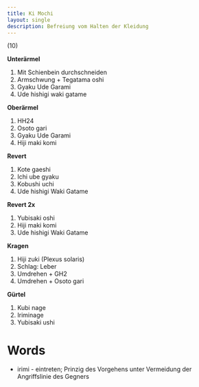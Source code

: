 ```yaml
---
title: Ki Mochi
layout: single
description: Befreiung vom Halten der Kleidung
---
```


(10)

**Unterärmel**

1.  Mit Schienbein durchschneiden
2.  Armschwung + Tegatama oshi
3.  Gyaku Ude Garami
4.  Ude hishigi waki gatame

**Oberärmel**

1.  HH24
2.  Osoto gari
3.  Gyaku Ude Garami
4.  Hiji maki komi

**Revert**

1.  Kote gaeshi
2.  Ichi ube gyaku
3.  Kobushi uchi
4.  Ude hishigi Waki Gatame

**Revert 2x**

1.  Yubisaki oshi
2.  Hiji maki komi
3.  Ude hishigi Waki Gatame

**Kragen**

1.  Hiji zuki (Plexus solaris)
2.  Schlag: Leber
3.  Umdrehen + GH2
4.  Umdrehen + Osoto gari

**Gürtel**

1.  Kubi nage
2.  Iriminage
3.  Yubisaki ushi

Words
=====

-   irimi - eintreten; Prinzig des Vorgehens unter Vermeidung der
    Angriffslinie des Gegners

